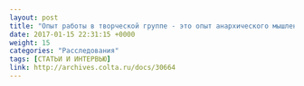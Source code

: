 ```yaml
---
layout: post
title: "Опыт работы в творческой группе - это опыт анархического мышления"
date: 2017-01-15 22:31:15 +0000
weight: 15
categories: "Расследования"
tags: [СТАТЬИ И ИНТЕРВЬЮ]
link: http://archives.colta.ru/docs/30664
---
```

